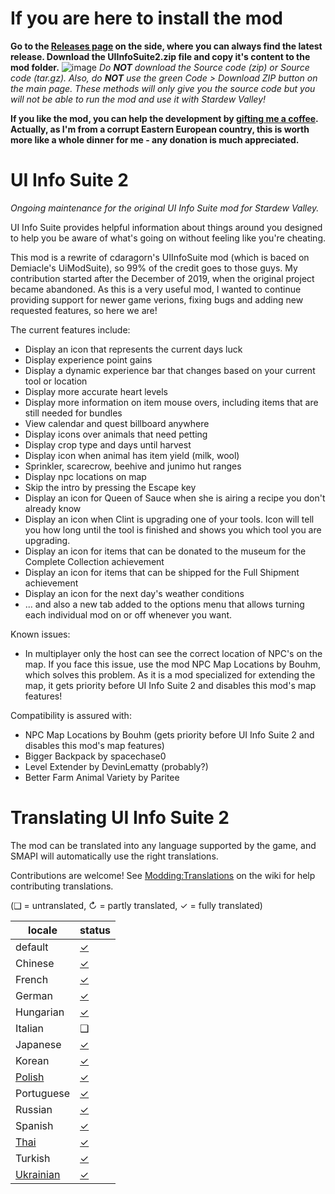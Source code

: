 # If you are here to install the mod
**Go to the [Releases page](https://github.com/Annosz/UIInfoSuite2/releases) on the side, where you can always find the latest release. Download the UIInfoSuite2.zip file and copy it's content to the mod folder.**
![image](https://user-images.githubusercontent.com/10620868/145580465-5dc6cd97-e4da-4830-a639-8f3fb94a1001.png)
_Do **NOT** download the Source code (zip) or Source code (tar.gz). Also, do **NOT**  use the green Code > Download ZIP button on the main page. These methods will only give you the source code but you will not be able to run the mod and use it with Stardew Valley!_

**If you like the mod, you can help the development by [gifting me a coffee](https://www.buymeacoffee.com/Annosz). Actually, as I'm from a corrupt Eastern European country, this is worth more like a whole dinner for me - any donation is much appreciated.**

# UI Info Suite 2
_Ongoing maintenance for the original UI Info Suite mod for Stardew Valley._


UI Info Suite provides helpful information about things around you designed to help you be aware of what's going on without feeling like you're cheating.

This mod is a rewrite of cdaragorn's UIInfoSuite mod (which is baced on Demiacle's UiModSuite), so 99% of the credit goes to those guys. My contribution started after the December of 2019, when the original project became abandoned. As this is a very useful mod, I wanted to continue providing support for newer game verions, fixing bugs and adding new requested features, so here we are!

The current features include:
- Display an icon that represents the current days luck
- Display experience point gains
- Display a dynamic experience bar that changes based on your current tool or location
- Display more accurate heart levels
- Display more information on item mouse overs, including items that are still needed for bundles
- View calendar and quest billboard anywhere
- Display icons over animals that need petting
- Display crop type and days until harvest
- Display icon when animal has item yield (milk, wool)
- Sprinkler, scarecrow, beehive and junimo hut ranges
- Display npc locations on map
- Skip the intro by pressing the Escape key
- Display an icon for Queen of Sauce when she is airing a recipe you don't already know
- Display an icon when Clint is upgrading one of your tools. Icon will tell you how long until the tool is finished and shows you which tool you are upgrading.
- Display an icon for items that can be donated to the museum for the Complete Collection achievement
- Display an icon for items that can be shipped for the Full Shipment achievement
- Display an icon for the next day's weather conditions
- ... and also a new tab added to the options menu that allows turning each individual mod on or off whenever you want.

Known issues:
- In multiplayer only the host can see the correct location of NPC's on the map. If you face this issue, use the mod NPC Map Locations by Bouhm, which solves this problem. As it is a mod specialized for extending the map, it gets priority before UI Info Suite 2 and disables this mod's map features!

Compatibility is assured with:
- NPC Map Locations by Bouhm (gets priority before UI Info Suite 2 and disables this mod's map features)
- Bigger Backpack by spacechase0
- Level Extender by DevinLematty (probably?)
- Better Farm Animal Variety by Paritee

# Translating UI Info Suite 2
The mod can be translated into any language supported by the game, and SMAPI will automatically
use the right translations.

Contributions are welcome! See [Modding:Translations](https://stardewvalleywiki.com/Modding:Translations)
on the wiki for help contributing translations.

(❑ = untranslated, ↻ = partly translated, ✓ = fully translated)

locale      | status
----------- | :----------------
default     | [✓](UIInfoSuite2/i18n/default.json)
Chinese     | [✓](UIInfoSuite2/i18n/zh.json)
French      | [✓](UIInfoSuite2/i18n/fr.json)
German      | [✓](UIInfoSuite2/i18n/de.json)
Hungarian   | [✓](UIInfoSuite2/i18n/hu.json)
Italian     | ❑
Japanese    | [✓](UIInfoSuite2/i18n/ja.json)
Korean      | [✓](UIInfoSuite2/i18n/ko.json)
[Polish]    | [✓](UIInfoSuite2/i18n/pl.json)
Portuguese  | [✓](UIInfoSuite2/i18n/pt.json)
Russian     | [✓](UIInfoSuite2/i18n/ru.json)
Spanish     | [✓](UIInfoSuite2/i18n/es.json)
[Thai]      | [✓](UIInfoSuite2/i18n/th.json)
Turkish     | [✓](UIInfoSuite2/i18n/tr.json)
[Ukrainian] | [✓](UIInfoSuite2/i18n/uk.json)

[Polish]: https://www.nexusmods.com/stardewvalley/mods/3616
[Thai]: https://www.nexusmods.com/stardewvalley/mods/7052
[Ukrainian]: https://www.nexusmods.com/stardewvalley/mods/8427
